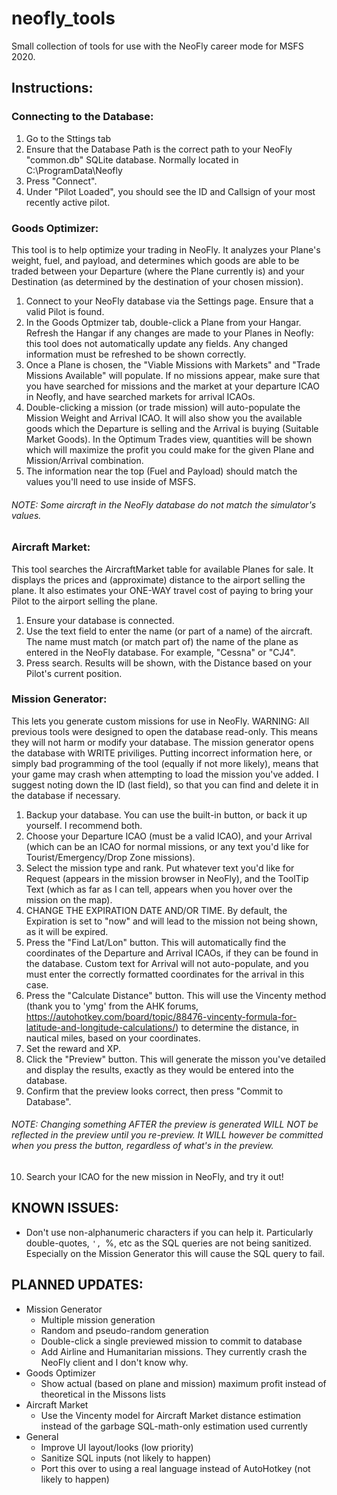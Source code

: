 # neofly_tools
Small collection of tools for use with the NeoFly career mode for MSFS 2020.
    
## Instructions:

### Connecting to the Database:
1. Go to the Sttings tab
2. Ensure that the Database Path is the correct path to your NeoFly "common.db" SQLite database. Normally located in C:\ProgramData\Neofly
3. Press "Connect".
4. Under "Pilot Loaded", you should see the ID and Callsign of your most recently active pilot.

### Goods Optimizer:
This tool is to help optimize your trading in NeoFly. It analyzes your Plane's weight, fuel, and payload, and determines which goods are able to be traded between your Departure (where the Plane currently is) and your Destination (as determined by the destination of your chosen mission).
1. Connect to your NeoFly database via the Settings page. Ensure that a valid Pilot is found.
2. In the Goods Optmizer tab, double-click a Plane from your Hangar. Refresh the Hangar if any changes are made to your Planes in Neofly: this tool does not automatically update any fields. Any changed information must be refreshed to be shown correctly.
3. Once a Plane is chosen, the "Viable Missions with Markets" and "Trade Missions Available" will populate. If no missions appear, make sure that you have searched for missions and the market at your departure ICAO in Neofly, and have searched markets for arrival ICAOs.
4. Double-clicking a mission (or trade mission) will auto-populate the Mission Weight and Arrival ICAO. It will also show you the available goods which the Departure is selling and the Arrival is buying (Suitable Market Goods). In the Optimum Trades view, quantities will be shown which will maximize the profit you could make for the given Plane and Mission/Arrival combination.
5. The information near the top (Fuel and Payload) should match the values you'll need to use inside of MSFS.
###### NOTE: Some aircraft in the NeoFly database do not match the simulator's values. 

### Aircraft Market:
This tool searches the AircraftMarket table for available Planes for sale. It displays the prices and (approximate) distance to the airport selling the plane. It also estimates your ONE-WAY travel cost of paying to bring your Pilot to the airport selling the plane.
1. Ensure your database is connected.
2. Use the text field to enter the name (or part of a name) of the aircraft. The name must match (or match part of) the name of the plane as entered in the NeoFly database. For example, "Cessna" or "CJ4".
3. Press search. Results will be shown, with the Distance based on your Pilot's current position.

### Mission Generator:
This lets you generate custom missions for use in NeoFly. WARNING: All previous tools were designed to open the database read-only. This means they will not harm or modify your database. The mission generator opens the database with WRITE priviliges. Putting incorrect information here, or simply bad programming of the tool (equally if not more likely), means that your game may crash when attempting to load the mission you've added. I suggest noting down the ID (last field), so that you can find and delete it in the database if necessary.
1. Backup your database. You can use the built-in button, or back it up yourself. I recommend both.
2. Choose your Departure ICAO (must be a valid ICAO), and your Arrival (which can be an ICAO for normal missions, or any text you'd like for Tourist/Emergency/Drop Zone missions).
3. Select the mission type and rank. Put whatever text you'd like for Request (appears in the mission browser in NeoFly), and the ToolTip Text (which as far as I can tell, appears when you hover over the mission on the map).
4. CHANGE THE EXPIRATION DATE AND/OR TIME. By default, the Expiration is set to "now" and will lead to the mission not being shown, as it will be expired.
5. Press the "Find Lat/Lon" button. This will automatically find the coordinates of the Departure and Arrival ICAOs, if they can be found in the database. Custom text for Arrival will not auto-populate, and you must enter the correctly formatted coordinates for the arrival in this case.
6. Press the "Calculate Distance" button. This will use the Vincenty method (thank you to 'ymg' from the AHK forums, https://autohotkey.com/board/topic/88476-vincenty-formula-for-latitude-and-longitude-calculations/) to determine the distance, in nautical miles, based on your coordinates.
7. Set the reward and XP.
8. Click the "Preview" button. This will generate the misson you've detailed and display the results, exactly as they would be entered into the database.
9. Confirm that the preview looks correct, then press "Commit to Database". 
###### NOTE: Changing something AFTER the preview is generated WILL NOT be reflected in the preview until you re-preview. It WILL however be committed when you press the button, regardless of what's in the preview.
10. Search your ICAO for the new mission in NeoFly, and try it out!

## KNOWN ISSUES:
- Don't use non-alphanumeric characters if you can help it. Particularly double-quotes, `', `%, etc as the SQL queries are not being sanitized.
		Especially on the Mission Generator this will cause the SQL query to fail.

## PLANNED UPDATES:
- Mission Generator
  - Multiple mission generation
  - Random and pseudo-random generation
  - Double-click a single previewed mission to commit to database
  - Add Airline and Humanitarian missions. They currently crash the NeoFly client and I don't know why.
- Goods Optimizer
  - Show actual (based on plane and mission) maximum profit instead of theoretical in the Missons lists
- Aircraft Market
  - Use the Vincenty model for Aircraft Market distance estimation instead of the garbage SQL-math-only estimation used currently
- General
  - Improve UI layout/looks (low priority)
  - Sanitize SQL inputs (not likely to happen)
  - Port this over to using a real language instead of AutoHotkey (not likely to happen)
